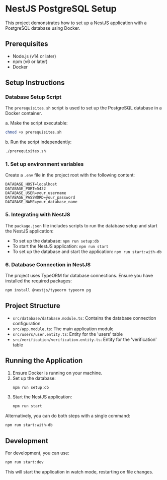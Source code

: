 # NestJS PostgreSQL Setup

This project demonstrates how to set up a NestJS application with a PostgreSQL database using Docker.

## Prerequisites

- Node.js (v14 or later)
- npm (v6 or later)
- Docker

## Setup Instructions

### Database Setup Script

The `prerequisites.sh` script is used to set up the PostgreSQL database in a Docker container.

a. Make the script executable:

```bash
chmod +x prerequisites.sh
```

b. Run the script independently:

```bash
./prerequisites.sh
```

### 1. Set up environment variables

Create a `.env` file in the project root with the following content:

```
DATABASE_HOST=localhost
DATABASE_PORT=5432
DATABASE_USER=your_username
DATABASE_PASSWORD=your_password
DATABASE_NAME=your_database_name
```

### 5. Integrating with NestJS

The `package.json` file includes scripts to run the database setup and start the NestJS application:

- To set up the database: `npm run setup:db`
- To start the NestJS application: `npm run start`
- To set up the database and start the application: `npm run start:with-db`

### 6. Database Connection in NestJS

The project uses TypeORM for database connections. Ensure you have installed the required packages:

```bash
npm install @nestjs/typeorm typeorm pg
```

## Project Structure

- `src/database/database.module.ts`: Contains the database connection configuration
- `src/app.module.ts`: The main application module
- `src/users/user.entity.ts`: Entity for the 'users' table
- `src/verification/verification.entity.ts`: Entity for the 'verification' table

## Running the Application

1. Ensure Docker is running on your machine.
2. Set up the database:
   ```bash
   npm run setup:db
   ```
3. Start the NestJS application:
   ```bash
   npm run start
   ```

Alternatively, you can do both steps with a single command:

```bash
npm run start:with-db
```

## Development

For development, you can use:

```bash
npm run start:dev
```

This will start the application in watch mode, restarting on file changes.
